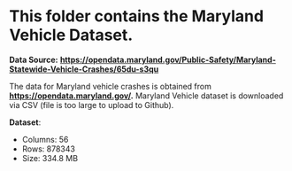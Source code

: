 # This folder contains the Maryland Vehicle Dataset. 

**Data Source:** **https://opendata.maryland.gov/Public-Safety/Maryland-Statewide-Vehicle-Crashes/65du-s3qu**

The data for Maryland vehicle crashes is obtained from **https://opendata.maryland.gov/.** Maryland Vehicle dataset is downloaded via CSV (file is too large to upload to Github). 

**Dataset**: 
- Columns: 56
- Rows: 878343
- Size: 334.8 MB 


